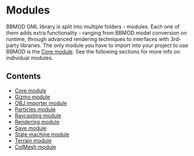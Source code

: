 # Modules
BBMOD GML library is split into multiple folders - modules. Each one of them
adds extra functionality - ranging from BBMOD model conversion on runtime,
through advanced rendering techniques to interfaces with 3rd-party libraries.
The only module you have to import into your project to use BBMOD is the
[Core module](./CoreModule.html). See the following sections for more info on
individual modules.

## Contents
* [Core module](./CoreModule.html)
* [Gizmo module](./GizmoModule.html)
* [OBJ importer module](./OBJImporterModule.html)
* [Particles module](./ParticlesModule.html)
* [Raycasting module](./RaycastingModule.html)
* [Rendering module](./RenderingModule.html)
* [Save module](./SaveModule.html)
* [State machine module](./StateMachineModule.html)
* [Terrain module](./TerrainModule.html)
* [ColMesh module](./ColMeshModule.html)
